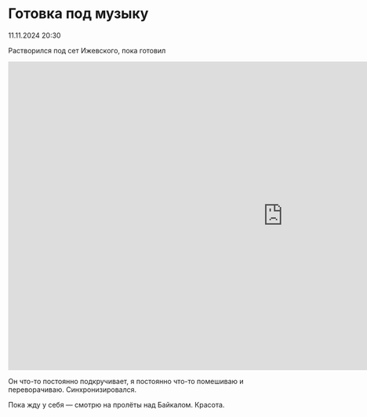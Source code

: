# Готовка под музыку

<div class="article-publication-date">
    <time datetime="2024-11-11 20:30">11.11.2024 20:30</time>
</div>

Растворился под сет Ижевского, пока готовил
<iframe width="1120" height="630" src="https://www.youtube.com/embed/zoPhYsPVicc?si=8Vz1K0JVJFHDBTsN" title="YouTube video player" frameborder="0" allow="accelerometer; autoplay; clipboard-write; encrypted-media; gyroscope; picture-in-picture; web-share" referrerpolicy="strict-origin-when-cross-origin" allowfullscreen></iframe>

Он что-то постоянно подкручивает, я постоянно что-то помешиваю и переворачиваю. Синхронизировался.

Пока жду у себя — смотрю на пролёты над Байкалом. Красота.